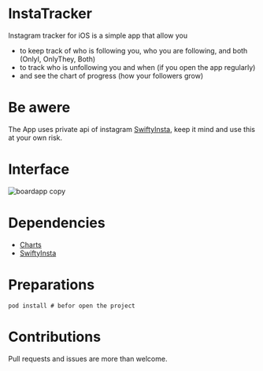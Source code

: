 # InstaTracker
Instagram tracker for iOS is a simple app that allow you
- to keep track of who is following you, who you are following, and both (OnlyI, OnlyThey, Both)
- to track who is unfollowing you and when (if you open the app regularly)
- and see the chart of progress (how your followers grow)

# Be awere
The App uses private api of instagram [SwiftyInsta](https://github.com/TheM4hd1/SwiftyInsta), keep it mind and use this at your own risk.

# Interface
![boardapp copy](https://user-images.githubusercontent.com/12782780/101458247-73f0d380-3958-11eb-9d33-0eecece90267.png)

# Dependencies
  - [Charts](https://github.com/danielgindi/Charts)
  - [SwiftyInsta](https://github.com/TheM4hd1/SwiftyInsta)
  
# Preparations
```
pod install # befor open the project
```

# Contributions
Pull requests and issues are more than welcome.
